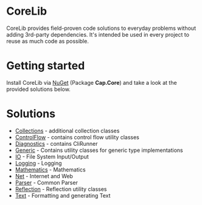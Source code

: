 # CoreLib

CoreLib provides field-proven code solutions to everyday problems without adding 3rd-party dependencies.
It's intended be used in every project to reuse as much code as possible.

# Getting started

Install CoreLib via [NuGet](https://www.nuget.org/packages/Cap.Core/) (Package **Cap.Core**) and take a look
at the provided solutions below.

# Solutions
* [Collections](./Core/Doc/Collections.md) - additional collection classes
* [ControlFlow](./Core/Doc/ControlFlow.md) - contains control flow utility classes
* [Diagnostics](./Core/Doc/Diagnostics.md) - contains CliRunner
* [Generic](./Core/Doc/Generic.md) - Contains utility classes for generic type implementations
* [IO](./Core/Doc/IO.md) - File System Input/Output
* [Logging](./Core/Doc/Logging.md) - Logging
* [Mathematics](./Core/Doc/Mathematics.md) - Mathematics
* [Net](./Core/Doc/Net.md) - Internet and Web
* [Parser](./Core/Doc/Parser.md) - Common Parser
* [Reflection](./Core/Doc/Reflection.md) - Reflection utility classes
* [Text](./Core/Doc/Text.md) - Formatting and generating Text
